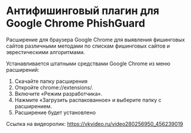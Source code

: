 # Антифишинговый плагин для Google Chrome PhishGuard
Расширение для браузера Google Chrome для выявления фишинговых сайтов различными методами по спискам фишинговых сайтов и эврестическими алгоритмами.

Устанавливается штатными средствами Google Chrome из меню расширений:
1. Скачайте папку расширения
2. Откройте chrome://extensions/.
3. Включите «Режим разработчика».
4. Нажмите «Загрузить распакованное» и выберите папку с расширением.
5. Расширение будет установлено

Ссылка на видеоролик: https://vkvideo.ru/video280256950_456239019
